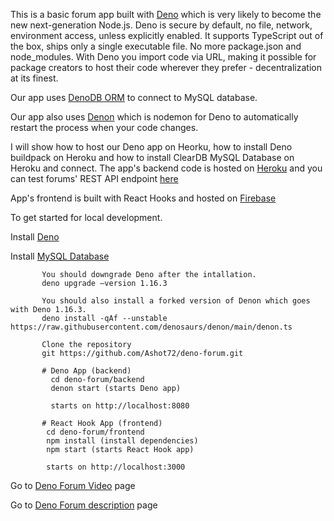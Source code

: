 This is a basic forum app built with [Deno](https://deno.land/) which is very
likely to become the new next-generation Node.js. Deno is secure by default, no
file, network, environment access, unless explicitly enabled. It supports
TypeScript out of the box, ships only a single executable file. No more
package.json and node_modules. With Deno you import code via URL, making it
possible for package creators to host their code wherever they prefer -
decentralization at its finest.

Our app uses [DenoDB ORM](https://eveningkid.com/denodb-docs/) to connect to
MySQL database.

Our app also uses [Denon](https://deno.land/x/denon@2.4.10) which is nodemon for
Deno to automatically restart the process when your code changes.

I will show how to host our Deno app on Heorku, how to install Deno buildpack on
Heroku and how to install ClearDB MySQL Database on Heroku and connect. The
app's backend code is hosted on [Heroku](https://www.heroku.com/platform) and
you can test forums' REST API endpoint
[here](https://denoforums.herokuapp.com/api/forums)

App's frontend is built with React Hooks and hosted on
[Firebase](https://denoforums.web.app/)

To get started for local development.

Install [Deno](https://deno.land/)

Install [MySQL Database](https://www.mysql.com)

```
       You should downgrade Deno after the intallation.
       deno upgrade –version 1.16.3 
       
       You should also install a forked version of Denon which goes with Deno 1.16.3.
       deno install -qAf --unstable https://raw.githubusercontent.com/denosaurs/denon/main/denon.ts

       Clone the repository
       git https://github.com/Ashot72/deno-forum.git
       
       # Deno App (backend)
         cd deno-forum/backend
         denon start (starts Deno app)
         
         starts on http://localhost:8080

       # React Hook App (frontend)
        cd deno-forum/frontend
        npm install (install dependencies)
        npm start (starts React Hook app)
        
        starts on http://localhost:3000
```

Go to [Deno Forum Video](https://youtu.be/YPhfLHlShHs) page

Go to [Deno Forum description](https://ashot72.github.io/deno-forum/index.html)
page
